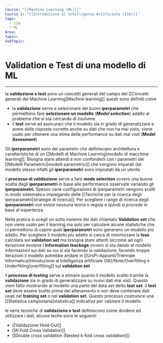 ```yaml
---
Course: "[[Machine Learning (ML)]]"
Course 2: "[[Introduzione al Intelligenza Artificiale (IIA)]]"
tags:
  - IIA
  - ML
Area: 
topic: 
SubTopic:
---
```

# Validation e Test di una modello di ML
---
 la __validazione e  test__ sono un concetti generali del campo del [[Concetti generali del Machine Learning|Machine learning]] questi sono definiti come 
 - la __validazione__ serve a selezionare dei buoni __iperparametri__ che permettono fare  __selezionare un modello__ (*__Model selection__*) adatto al problema che si sta cercando di risolvere 
 - il __test__ serve ad assicuraci che il modello sia in grado di generalizzare e avere delle risposte corrette anche su dati che non ha mai visto, viene usato per ottenere una stima delle performance su dati mai visti (__Model Assesment__)


Gli __iperparametri__ sono dei parametri che definiscano architettura e caratteristiche di un [[Modelli di Machine Learning|modello di macchine learning]]. Bisogna stare  attendi a non confonderli con i parametri dei [[Modelli Parametrici|modelli parametrici]] che vengono imparati dal modello stesso infatti gli __iperparametri__ sono impostati da un utente.

il __processo di validazione__ serve a fare __mode selection__ ovvero una buona scelta degli __iperparametri__ in base alle performance osservate variando gli __iperparametri__. Spesso varie configurazioni di iperparametri vengono scelti in modo sistematico impiegando delle [[Tecniche per la ricerca degli iperparametri|strategie di ricerca]]. 
Per scegliere i range di ricerca degli __iperparametri__ non esiste nessuna teoria o regola e quindi si procede in base al esperienza.

Nella pratica si scegli un sotto insieme dei dati chiamato __Validation set__ che non viene usato per il learning ma solo per calcolare alcune statistiche che ci permettono di capire quali __iperparametri__ sono generano un modello più adatto. 
Per scegliere il modello piu adatto si cerca di minimizzare la __loss__ calcolata sul __validation set__ ma bisogna stare attenti siccome ad ogni iterazione avviene l'__information leackage__ ovvero si sta dando al modello informazioni sui dati su cui si sta facendo la validazione, facendo troppe iterazioni il modello potrebbe andare in [[UniPi-Appunti/Triennale Informatica/Introduzione al Intelligenza artificiale (IIA)/Note/Overfitting e Underfitting|overfitting]] sul __validation set__

il __processo di testing__ serve a stimare quanto il modello scelto tramite la __validazione__ sia in grado di generalizzare su nuovi dati mai visti. Questo vieni fatto mostrando al modello una parte del data set detto __test set__.
il __test set__ deve essere scelto prima del allenamento e non deve contenere dati usati nel __training set__ o nel __validation set__. Questo processo costruisce una [[Statistica campionaria|statistica]] indicativa per valutare il modello    

le varie tecniche di __validazione e test__ definiscono come dividere ed utilizzare i dati, alcune teche sono le seguenti 
- [[Validazione Hold-Out]]
- [[K-Fold Cross Validation]]
- [[Double cross validation (Nested k-fold cross validation)]]





 

